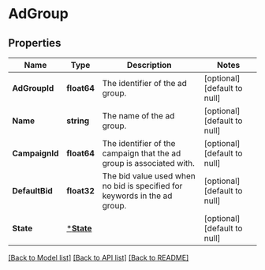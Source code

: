 # AdGroup

## Properties
Name | Type | Description | Notes
------------ | ------------- | ------------- | -------------
**AdGroupId** | **float64** | The identifier of the ad group. | [optional] [default to null]
**Name** | **string** | The name of the ad group. | [optional] [default to null]
**CampaignId** | **float64** | The identifier of the campaign that the ad group is associated with. | [optional] [default to null]
**DefaultBid** | **float32** | The bid value used when no bid is specified for keywords in the ad group. | [optional] [default to null]
**State** | [***State**](State.md) |  | [optional] [default to null]

[[Back to Model list]](../README.md#documentation-for-models) [[Back to API list]](../README.md#documentation-for-api-endpoints) [[Back to README]](../README.md)

